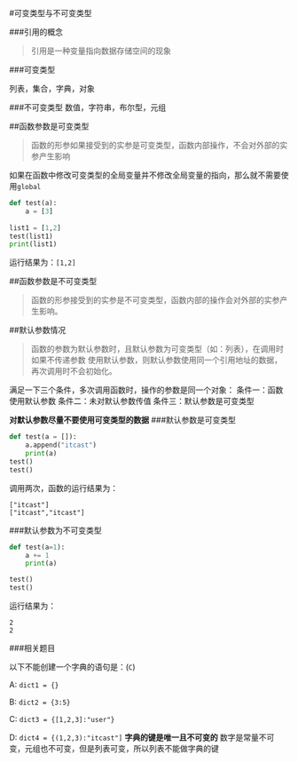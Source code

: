#可变类型与不可变类型

###引用的概念

> 引用是一种变量指向数据存储空间的现象

###可变类型

列表，集合，字典，对象

###不可变类型
数值，字符串，布尔型，元组

##函数参数是可变类型

>函数的形参如果接受到的实参是可变类型，函数内部操作，不会对外部的实参产生影响

如果在函数中修改可变类型的全局变量并不修改全局变量的指向，那么就不需要使用`global`


```python
def test(a):
	a = [3]
	
list1 = [1,2]
test(list1)
print(list1)
```
运行结果为：```[1,2]```

##函数参数是不可变类型

>函数的形参接受到的实参是不可变类型，函数内部的操作会对外部的实参产生影响。


##默认参数情况

>函数的参数为默认参数时，且默认参数为可变类型（如：列表），在调用时如果不传递参数
>使用默认参数，则默认参数使用同一个引用地址的数据，再次调用时不会初始化。

满足一下三个条件，多次调用函数时，操作的参数是同一个对象：
条件一：函数使用默认参数
条件二：未对默认参数传值
条件三：默认参数是可变类型

**对默认参数尽量不要使用可变类型的数据**
###默认参数是可变类型
```python
def test(a = []):
	a.append("itcast")
	print(a)
test()
test()
```
调用两次，函数的运行结果为：
```
["itcast"] 
["itcast","itcast"]
```

###默认参数为不可变类型
```python
def test(a=1):
	a += 1
	print(a)

test()
test()
```
 运行结果为：
```
2
2
```


###相关题目

以下不能创建一个字典的语句是：(`C`)

A: `dict1 = {}`

B: `dict2 = {3:5}`

C: `dict3 = {[1,2,3]:"user"}`

D: `dict4 = {(1,2,3):"itcast"]`
**字典的键是唯一且不可变的**
数字是常量不可变，元组也不可变，但是列表可变，所以列表不能做字典的键

​																		

